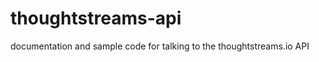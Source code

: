 thoughtstreams-api
==================

documentation and sample code for talking to the thoughtstreams.io API